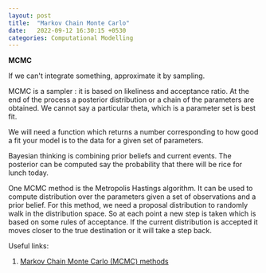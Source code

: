 ```yaml
---
layout: post
title:  "Markov Chain Monte Carlo"
date:   2022-09-12 16:30:15 +0530
categories: Computational Modelling
---
```


**MCMC**

<p style="text-align:justify">
If we can't integrate something, approximate it by sampling.</p>

MCMC is a sampler : it is based on likeliness and acceptance ratio. At the end of the process a posterior distribution or a chain of the parameters are obtained. We cannot say a particular theta, which is a parameter set is best fit.

We will need a function which returns a number corresponding to how good a fit your model is to the data for a given set of parameters.

Bayesian thinking is combining prior beliefs and current events. The posterior can be computed say the probability that there will be rice for lunch today.

One MCMC method is the Metropolis Hastings algorithm. It can be used to compute distribution over the parameters given a set of observations and a prior belief. For this method, we need a proposal distribution to randomly walk in the distribution space. So at each point a new step is taken which is based on some rules of acceptance. If the current distribution is accepted it moves closer to the true destination or it will take a step back.

Useful links:

1.	[Markov Chain Monte Carlo (MCMC) methods](https://www.statlect.com/fundamentals-of-statistics/Markov-Chain-Monte-Carlo)



